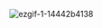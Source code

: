 

![ezgif-1-14442b4138](https://user-images.githubusercontent.com/76121581/175815554-a149faf2-895b-4b4e-92f7-a161ac24ea1a.gif)
